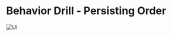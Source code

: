 <h1>Behavior Drill - Persisting Order</h2>

<img src="http://min.us/lUEfZmF01Yyoq" alt="UI" title="UI Interface" />

